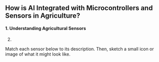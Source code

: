 ## How is AI Integrated with Microcontrollers and Sensors in Agriculture?

#### 1. Understanding Agricultural Sensors
2. 
Match each sensor below to its description. Then, sketch a small icon or image of what it might look like.

